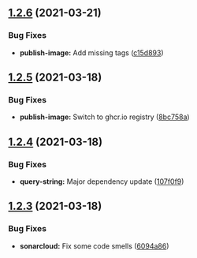 ## [1.2.6](https://github.com/UsingPython/DiscordBot/compare/v1.2.5...v1.2.6) (2021-03-21)


### Bug Fixes

* **publish-image:** Add missing tags ([c15d893](https://github.com/UsingPython/DiscordBot/commit/c15d8938e6f1344e9c86d85d6c123e9df63eb4ef))

## [1.2.5](https://github.com/UsingPython/DiscordBot/compare/v1.2.4...v1.2.5) (2021-03-18)


### Bug Fixes

* **publish-image:** Switch to ghcr.io registry ([8bc758a](https://github.com/UsingPython/DiscordBot/commit/8bc758a76a972c9a637e206f0ee911008535bb71))

## [1.2.4](https://github.com/UsingPython/DiscordBot/compare/v1.2.3...v1.2.4) (2021-03-18)


### Bug Fixes

* **query-string:** Major dependency update ([107f0f9](https://github.com/UsingPython/DiscordBot/commit/107f0f9687f50e15dfc4ce44b051ea82aab0f171))

## [1.2.3](https://github.com/UsingPython/DiscordBot/compare/v1.2.2...v1.2.3) (2021-03-18)


### Bug Fixes

* **sonarcloud:** Fix some code smells ([6094a86](https://github.com/UsingPython/DiscordBot/commit/6094a86bba5c45f83326fbde465508a15036880c))
